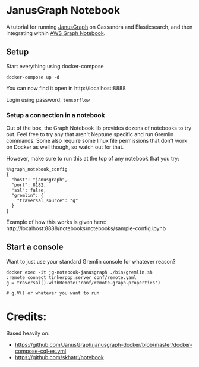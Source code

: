 # JanusGraph Notebook
A tutorial for running [JanusGraph](https://janusgraph.org/) on Cassandra and Elasticsearch, and then integrating within [AWS Graph Notebook](https://github.com/aws/graph-notebook). 


## Setup
Start everything using docker-compose
```
docker-compose up -d
```

You can now find it open in http://localhost:8888

Login using password: `tensorflow`

### Setup a connection in a notebook
Out of the box, the Graph Notebook lib provides dozens of notebooks to try out. Feel free to try any that aren't Neptune specific and run Gremlin commands. Some also require some linux file permissions that don't work on Docker as well though, so watch out for that. 

However, make sure to run this at the top of any notebook that you try:

```
%%graph_notebook_config
{
  "host": "janusgraph",
  "port": 8182,
  "ssl": false,
  "gremlin": {
    "traversal_source": "g"
  }
}
```

Example of how this works is given here: http://localhost:8888/notebooks/notebooks/sample-config.ipynb

## Start a console

Want to just use your standard Gremlin console for whatever reason?

```
docker exec -it jg-notebook-janusgraph ./bin/gremlin.sh
:remote connect tinkerpop.server conf/remote.yaml
g = traversal().withRemote('conf/remote-graph.properties')

# g.V() or whatever you want to run
```

# Credits: 
Based heavily on:
- https://github.com/JanusGraph/janusgraph-docker/blob/master/docker-compose-cql-es.yml 
- https://github.com/skhatri/notebook

